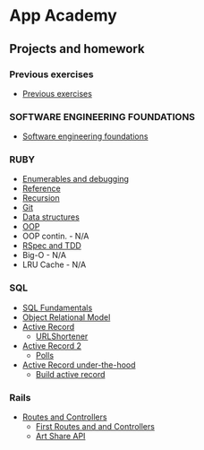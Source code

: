 # App Academy

## Projects and homework

### Previous exercises
* [Previous exercises](Finished/previous_exercises)

### SOFTWARE ENGINEERING FOUNDATIONS
* [Software engineering foundations](Finished/Software_engineering_foundations)

### RUBY
* [Enumerables and debugging](Finished/Ruby/Enumerables_and_Debugging)
* [Reference](Finished/Ruby/Reference)
* [Recursion](Finished/Ruby/Recursion)
* [Git](Finished/Ruby/Recursion)
* [Data structures](Finished/Ruby/Data_Structures)
* [OOP](Finished/Ruby/Object-oriented_Programming)
* OOP contin. - N/A
* [RSpec and TDD](Finished/Ruby/RSpec_and_TDD)
* Big-O - N/A
* LRU Cache - N/A

### SQL
* [SQL Fundamentals](Finished/SQL/SQL_fundamentals)
* [Object Relational Model](Finished/SQL/Object_Relational_Model)
* [Active Record](Finished/SQL/Active_Record)
	* [URLShortener](https://github.com/katsuya245126/URLShortener)
* [Active Record 2 ](Finished/SQL/Active_Record_2)
	* [Polls](https://github.com/katsuya245126/polls_app)
* [Active Record under-the-hood ](Finished/SQL/AR_Under_the_Hood)
	* [Build active record](Finished/SQL/AR_Under_the_Hood/build_active_record)
	
### Rails
* [Routes and Controllers](Finished/Rails/Routes_and_Controllers)
	* [First Routes and and Controllers](Finished/Rails/Routes_and_Controllers/test_project)
	* [Art Share API](Finished/Rails/Routes_and_Controllers/art_share)
